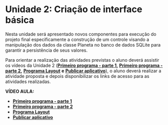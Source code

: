 # Unidade 2: Criação de interface básica

Nesta unidade será apresentado novos componentes para execução do projeto final especificamente a construção de um controle visando a manipulação dos dados da classe Planeta no banco de dados SQLite para garantir a persistência de seus valores.

Para orientar a realização das atividades previstas o aluno deverá assistir os vídeos da Unidade 2 ([**Primeiro programa - parte 1**](https://youtu.be/RFXcr7AVPhk)**,** [**Primeiro programa - parte 2**](https://youtu.be/hdFaT0ZwbUA)**,** [**Programa Layout**](https://youtu.be/iShmWczo0JU) **e** [**Publicar aplicativo**](https://youtu.be/lYPF-QJ8k5U)), o aluno deverá realizar a atividade proposta e depois disponibilizar os links de acesso para as atividades realizadas.

**VÍDEO AULA:**

- [**Primeiro programa - parte 1**](https://youtu.be/RFXcr7AVPhk)
- [**Primeiro programa - parte 2**](https://youtu.be/hdFaT0ZwbUA)
- [**Programa Layout**](https://youtu.be/iShmWczo0JU)
- [**Publicar aplicativo**](https://youtu.be/lYPF-QJ8k5U)

